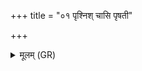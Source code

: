 +++
title = "०१ पृश्निश् चासि पृषती"

+++
<details><summary>मूलम् (GR)</summary>

पृश्निश् चासि पृषती चासि  
तस्यास् ते यच्छच् च प्रयच्छच् च (…) ॥
</details>